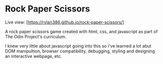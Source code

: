 # Rock Paper Scissors 
Live view: [https://rylan386.github.io/rock-paper-scissors/]

A rock paper scissors game created with html, css, and javascript as part of The Odin Project's curriculum.

I knew very little about javascript going into this so i've learned a lot abut DOM manipultion, browser compatibility, debugging, styling and designing an interactive webpage, etc.
